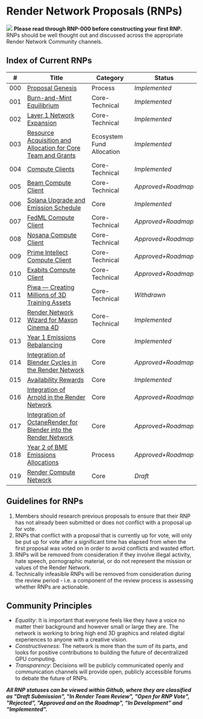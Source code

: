 # Render Network Proposals (RNPs)

![](banner.png)
**Please read through RNP-000 before constructing your first RNP.** RNPs should be well thought out and discussed across the appropriate Render Network Community channels.

## Index of Current RNPs
| # |Title |Category |Status |
|--|--|--|--
|000   |[Proposal Genesis](RNP-000.md)  |Process|*Implemented*
|001|[Burn-and-Mint Equilibrium](RNP-001.md)|Core-Technical|*Implemented*
|002|[Layer 1 Network Expansion](RNP-002.md)|Core-Technical|*Implemented*
|003|[Resource Acquisition and Allocation for Core Team and Grants](RNP-003.md)|Ecosystem Fund Allocation|*Implemented*
|004|[Compute Clients](RNP-004.md)|Core-Technical|*Implemented*
|005|[Beam Compute Client](RNP-005.md)|Core-Technical|*Approved+Roadmap*
|006|[Solana Upgrade and Emission Schedule](RNP-006.md)|Core|*Implemented*
|007|[FedML Compute Client](RNP-007.md)|Core-Technical|*Approved+Roadmap*
|008|[Nosana Compute Client](RNP-008.md)|Core-Technical|*Approved+Roadmap*
|009|[Prime Intellect Compute Client](RNP-009.md)|Core-Technical|*Approved+Roadmap*
|010|[Exabits Compute Client](RNP-010.md)|Core-Technical|*Approved+Roadmap*
|011|[Piwa — Creating Millions of 3D Training Assets](RNP-011.md)|Core-Technical|*Withdrawn*
|012|[Render Network Wizard for Maxon Cinema 4D](RNP-012.md)|Core-Technical|*Implemented*
|013|[Year 1 Emissions Rebalancing](RNP-013.md)|Core|*Implemented*
|014|[Integration of Blender Cycles in the Render Network](RNP-014.md)|Core|*Approved+Roadmap*
|015|[Availability Rewards](RNP-015.md)|Core|*Implemented*
|016|[Integration of Arnold in the Render Network](RNP-016.md)|Core|*Approved+Roadmap*
|017|[Integration of OctaneRender for Blender into the Render Network](RNP-017.md)|Core|*Approved+Roadmap*
|018|[Year 2 of BME Emissions Allocations](RNP-018.md)|Process|*Approved+Roadmap*
|019|[Render Compute Network](RNP-019.md)|Core|*Draft*

## Guidelines for RNPs

 1. Members should research previous proposals to ensure that their RNP has not already been submitted or does not conflict with a proposal up for vote.
 2. RNPs that conflict with a proposal that is currently up for vote, will only be put up for vote after a significant time has elapsed from when the first proposal was voted on in order to avoid conflicts and wasted effort.
 3. RNPs will be removed from consideration if they involve illegal activity, hate speech, pornographic material, or do not represent the mission or values of the Render Network.
 4. Technically infeasible RNPs will be removed from consideration during the review period - i.e. a component of the review process is assessing whether RNPs are actionable.

## Community Principles
* *Equality*: It is important that everyone feels like they have a voice no matter their background and however small or large they are. The network is working to bring high end 3D graphics and related digital experiences to anyone with a creative vision.
* *Constructiveness*: The network is more than the sum of its parts, and looks for positive contributions to building the future of decentralized GPU computing.
* *Transparency*: Decisions will be publicly communicated openly and communication channels will provide open, publicly accessible forums to debate the future of RNPs.

***All RNP statuses can be viewed within Github, where they are classified as "Draft Submission", "In Render Team Review", "Open for RNP Vote", "Rejected", "Approved and on the Roadmap", “In Development” and “Implemented”.***
